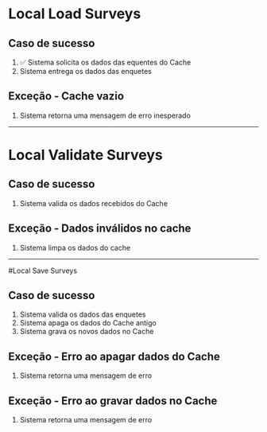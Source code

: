 # Local Load Surveys

## Caso de sucesso
1. ✅ Sistema solicita os dados das equentes do Cache
2. Sistema entrega os dados das enquetes

## Exceção - Cache vazio
1. Sistema retorna uma mensagem de erro inesperado

---

# Local Validate Surveys

## Caso de sucesso
1. Sistema valida os dados recebidos do Cache

## Exceção - Dados inválidos no cache
1. Sistema limpa os dados do cache

---

#Local Save Surveys

## Caso de sucesso
1. Sistema valida os dados das enquetes
2. Sistema apaga os dados do Cache antigo
3. Sistema grava os novos dados no Cache

## Exceção - Erro ao apagar dados do Cache
1. Sistema retorna uma mensagem de erro

## Exceção - Erro ao gravar dados no Cache
1. Sistema retorna uma mensagem de erro